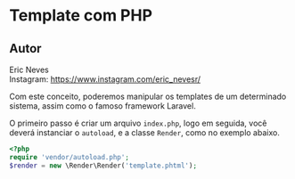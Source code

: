 Template com PHP
==========

Autor
----------
Eric Neves  
Instagram: https://www.instagram.com/eric_nevesr/

Com este conceito, poderemos manipular os templates de um determinado sistema, assim como o famoso framework Laravel.

O primeiro passo é criar um arquivo `index.php`, logo em seguida, você deverá instanciar o `autoload`, e a classe `Render`, como no exemplo abaixo.

```php
<?php 
require 'vendor/autoload.php';
$render = new \Render\Render('template.phtml');
```



